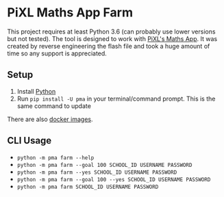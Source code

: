 # PiXL Maths App Farm

This project requires at least Python 3.6 (can probably use lower versions but not tested).
The tool is designed to work with [PiXL's Maths App](https://mathsapp.pixl.org.uk/PMA2.html).
It was created by reverse engineering the flash file and took a huge amount of time so any
support is appreciated.

## Setup
1. Install [Python](https://www.python.org/downloads/)
2. Run `pip install -U pma` in your terminal/command prompt. This is the same command to update

There are also [docker images](https://hub.docker.com/r/orangutan/pma).

## CLI Usage
* `python -m pma farm --help`
* `python -m pma farm --goal 100 SCHOOL_ID USERNAME PASSWORD`
* `python -m pma farm --yes SCHOOL_ID USERNAME PASSWORD`
* `python -m pma farm --goal 100 --yes SCHOOL_ID USERNAME PASSWORD`
* `python -m pma farm SCHOOL_ID USERNAME PASSWORD`
